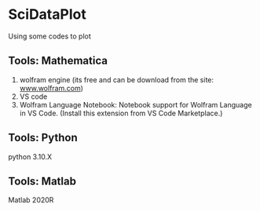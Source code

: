 # SciDataPlot

 Using some codes to plot
 ## Tools: Mathematica
 1. wolfram engine (its free and can be download from the site: www.wolfram.com)
 2. VS code
 3. Wolfram Language Notebook: Notebook support for Wolfram Language in VS Code. (Install this extension from VS Code Marketplace.)
 ## Tools: Python
 python 3.10.X
 
 ## Tools: Matlab
 Matlab 2020R 
